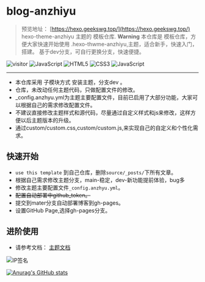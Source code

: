 # blog-anzhiyu

> 预览地址： [https://hexo.geekswg.top/](https://hexo.geekswg.top/)
> hexo-theme-anzhiyu 主题的 模板仓库.
> **Warning** 本仓库是 模板仓库，方便大家快速开始使用 .hexo-thwme-anzhiyu,主题，适合新手，快速入门，搭建。
> 基于dev分支，可自行更换分支，快速便捷。

![visitor](https://visitor-badge.laobi.icu/badge?page_id=gavinblog)
![JavaScript](https://img.shields.io/badge/-Hexo-oringe?style=flat-square&logo=hexo)
![HTML5](https://img.shields.io/badge/-HTML5-E34F26?style=flat-square&logo=html5&logoColor=white)
![CSS3](https://img.shields.io/badge/-CSS3-1572B6?style=flat-square&logo=css3)
![JavaScript](https://img.shields.io/badge/-JavaScript-oringe?style=flat-square&logo=javascript)
***

* 本仓库采用 子模块方式 安装主题，分支dev 。
* 仓库，未改动任何主题代码，只做配置文件的修改。
* _config.anzhyu.yml为主题主要配置文件，目前已启用了大部分功能，大家可以根据自己的需求修改配置文件。
* 不建议直接修改主题样式和源代码，尽量通过自定义样式和js来修改，这样方便以后主题版本的升级。
* 通过custom/custom.css,custom/custom.js,来实现自己的自定义和个性化需求。

## 快速开始

* `use this template` 到自己仓库，删除`source/_posts/`下所有文章。
* 根据自己需求修改主题分支，main-稳定，dev-新功能提前体验，bug多
* 修改主题主要配置文件`_config.anzhyu.yml`。
* ~~配置自动部署中github_token。~~
* 提交到mater分支自动部署博客到gh-pages。
* 设置GitHub Page,选择gh-pages分支。

## 进阶使用

* 请参考文档： [主题文档](https://hexo.geekswg.top/anzhiyu-docs/)

![IP签名](https://tool.lu/netcard/ "IP信息")

[![Anurag's GitHub stats](https://github-readme-stats.vercel.app/api?username=gavinblog)](https://github.com/anuraghazra/github-readme-stats)
